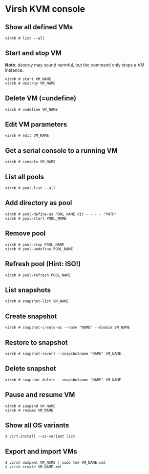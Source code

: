 # Virsh KVM console

Show all defined VMs
---

```
virsh # list --all
```

Start and stop VM
---

__Note:__ _destroy_ may sound harmful, but the command only stops a VM instance.

```
virsh # start VM_NAME
virsh # destroy VM_NAME
```

Delete VM (=undefine)
---

```
virsh # undefine VM_NAME
```

Edit VM parameters
---

```
virsh # edit VM_NAME
```

Get a serial console to a running VM
---

```
virsh # console VM_NAME
```

List all pools
---

```
virsh # pool-list --all
```

Add directory as pool
---

```
virsh # pool-define-as POOL_NAME dir - - - - "PATH"
virsh # pool-start POOL_NAME
```

Remove pool
---

```
virsh # pool-stop POOL_NAME
virsh # pool-undefine POOL_NAME
```

Refresh pool (Hint: ISO!)
---

```
virsh # pool-refresh POOL_NAME
```

List snapshots
---

```
virsh # snapshot-list VM_NAME
```

Create snapshot
---

```
virsh # snapshot-create-as --name "NAME" --domain VM_NAME
```

Restore to snapshot
---

```
virsh # snapshot-revert --snapshotname "NAME" VM_NAME
```

Delete snapshot
---

```
virsh # snapshot-delete --snapshotname "NAME" VM_NAME
```

Pause and resume VM
---

```
virsh # suspend VM_NAME
virsh # resume VM_NAME
```

Show all OS variants
---

```
$ virt-install --os-variant list
```

Export and import VMs
---

```
$ virsh dumpxml VM_NAME | sudo tee VM_NAME.xml
$ virsh create VM_NAME.xml
```